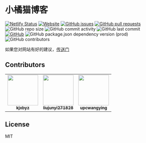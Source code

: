 # 小橘猫博客

[![Netlify Status](https://api.netlify.com/api/v1/badges/093e9a03-9b2e-4686-aead-4c54ac83a208/deploy-status)](https://app.netlify.com/sites/chenyifaer/deploys)
[![Website](https://img.shields.io/website?url=https%3A%2F%2Fchenyifaer.com)](https://chenyifaer.com)
[![GitHub issues](https://img.shields.io/github/issues/chenyifaerfans/fafaer-blog)](https://github.com/chenyifaerfans/fafaer-blog/issues)
[![GitHub pull requests](https://img.shields.io/github/issues-pr/chenyifaerfans/fafaer-blog)](https://github.com/chenyifaerfans/fafaer-blog/pulls)
![GitHub repo size](https://img.shields.io/github/repo-size/chenyifaerfans/fafaer-blog)
![GitHub commit activity](https://img.shields.io/github/commit-activity/m/chenyifaerfans/fafaer-blog)
![GitHub last commit](https://img.shields.io/github/last-commit/chenyifaerfans/fafaer-blog)
[![GitHub](https://img.shields.io/github/license/chenyifaerfans/fafaer-blog)](https://github.com/chenyifaerfans/fafaer-blog/blob/master/LICENSE.md)
![GitHub package.json dependency version (prod)](https://img.shields.io/github/package-json/dependency-version/chenyifaerfans/fafaer-blog/hexo)
![GitHub contributors](https://img.shields.io/github/contributors/chenyifaerfans/fafaer-blog)

如果您对网站有好的建议，[传送门](https://github.com/chenyifaerfans/fafaer-blog/issues/35)

## Contributors

<!-- ALL-CONTRIBUTORS-LIST:START - Do not remove or modify this section -->
<!-- prettier-ignore-start -->
<!-- markdownlint-disable -->
<table>
  <tr>
    <td align="center"><a href="https://kjxbyz.com"><img src="https://avatars2.githubusercontent.com/u/47768002?v=4" width="100px;" alt=""/><br /><sub><b>kjxbyz</b></sub></a></td>
    <td align="center"><a href="https://github.com/liujunyi271828"><img src="https://avatars0.githubusercontent.com/u/16301295?v=4" width="100px;" alt=""/><br /><sub><b>liujunyi271828</b></sub></a></td>
    <td align="center"><a href="https://upcwangying.com"><img src="https://avatars1.githubusercontent.com/u/19725091?v=4" width="100px;" alt=""/><br /><sub><b>upcwangying</b></sub></a></td>
  </tr>
</table>

<!-- markdownlint-enable -->
<!-- prettier-ignore-end -->
<!-- ALL-CONTRIBUTORS-LIST:END -->

## License

MIT
